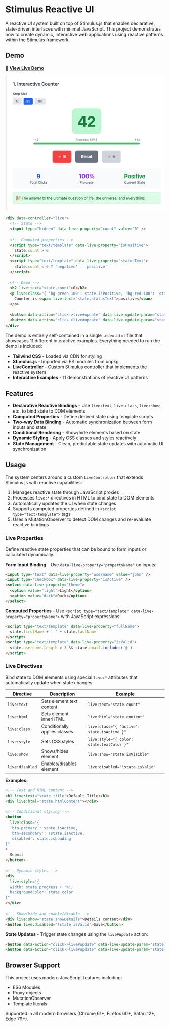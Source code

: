 # Stimulus Reactive UI

A reactive UI system built on top of Stimulus.js that enables declarative, state-driven interfaces with minimal JavaScript. This project demonstrates how to create dynamic, interactive web applications using reactive patterns within the Stimulus framework.

## Demo

🚀 **[View Live Demo](https://thomasbrus.github.io/stimulus-reactive-ui/)**

![Demo Screenshot](demo.png)

```html
<div data-controller="live">
  <!-- State -->
  <input type="hidden" data-live-property="count" value="0" />

  <!-- Computed properties -->
  <script type="text/template" data-live-property="isPositive">
    state.count > 0
  </script>
  <script type="text/template" data-live-property="statusText">
    state.count < 0 ? 'negative' : 'positive'
  </script>

  <!-- Demo -->
  <h2 live:text="state.count">0</h2>
  <p live:class="{ 'bg-green-100': state.isPositive, 'bg-red-100': !state.isPositive }">
    Counter is <span live:text="state.statusText">positive</span>
  </p>

  <button data-action="click->live#update" data-live-update-param="state.count++">Increment</button>
  <button data-action="click->live#update" data-live-update-param="state.count--">Decrement</button>
</div>
```

The demo is entirely self-contained in a single `index.html` file that showcases 11 different interactive examples. Everything needed to run the demo is included:

- **Tailwind CSS** - Loaded via CDN for styling
- **Stimulus.js** - Imported via ES modules from unpkg
- **LiveController** - Custom Stimulus controller that implements the reactive system
- **Interactive Examples** - 11 demonstrations of reactive UI patterns

## Features

- **Declarative Reactive Bindings** - Use `live:text`, `live:class`, `live:show`, etc. to bind state to DOM elements
- **Computed Properties** - Define derived state using template scripts
- **Two-way Data Binding** - Automatic synchronization between form inputs and state
- **Conditional Rendering** - Show/hide elements based on state
- **Dynamic Styling** - Apply CSS classes and styles reactively
- **State Management** - Clean, predictable state updates with automatic UI synchronization

## Usage

The system centers around a custom `LiveController` that extends Stimulus.js with reactive capabilities:

1. Manages reactive state through JavaScript proxies
2. Processes `live:*` directives in HTML to bind state to DOM elements
3. Automatically updates the UI when state changes
4. Supports computed properties defined in `<script type="text/template">` tags
5. Uses a MutationObserver to detect DOM changes and re-evaluate reactive bindings

### Live Properties

Define reactive state properties that can be bound to form inputs or calculated dynamically.

**Form Input Binding** - Use `data-live-property="propertyName"` on inputs:

```html
<input type="text" data-live-property="username" value="john" />
<input type="checkbox" data-live-property="isActive" />
<select data-live-property="theme">
  <option value="light">Light</option>
  <option value="dark">Dark</option>
</select>
```

**Computed Properties** - Use `<script type="text/template" data-live-property="propertyName">` with JavaScript expressions:

```html
<script type="text/template" data-live-property="fullName">
  state.firstName + ' ' + state.lastName
</script>
<script type="text/template" data-live-property="isValid">
  state.username.length > 3 && state.email.includes('@')
</script>
```

### Live Directives

Bind state to DOM elements using special `live:*` attributes that automatically update when state changes.

| Directive       | Description                   | Example                                     |
| --------------- | ----------------------------- | ------------------------------------------- |
| `live:text`     | Sets element text content     | `live:text="state.count"`                   |
| `live:html`     | Sets element innerHTML        | `live:html="state.content"`                 |
| `live:class`    | Conditionally applies classes | `live:class="{ 'active': state.isActive }"` |
| `live:style`    | Sets CSS styles               | `live:style="{ color: state.textColor }"`   |
| `live:show`     | Shows/hides element           | `live:show="state.isVisible"`               |
| `live:disabled` | Enables/disables element      | `live:disabled="!state.isValid"`            |

**Examples:**

```html
<!-- Text and HTML content -->
<h1 live:text="state.title">Default Title</h1>
<div live:html="state.htmlContent"></div>

<!-- Conditional styling -->
<button
  live:class="{
  'btn-primary': state.isActive,
  'btn-secondary': !state.isActive,
  'disabled': state.isLoading
}"
>
  Submit
</button>

<!-- Dynamic styles -->
<div
  live:style="{
  width: state.progress + '%',
  backgroundColor: state.color
}"
></div>

<!-- Show/hide and enable/disable -->
<div live:show="state.showDetails">Details content</div>
<button live:disabled="!state.isValid">Save</button>
```

**State Updates** - Trigger state changes using the `live#update` action:

```html
<button data-action="click->live#update" data-live-update-param="state.count++">Increment</button>
<button data-action="click->live#update" data-live-update-param="state.isVisible = !state.isVisible">Toggle</button>
```

## Browser Support

This project uses modern JavaScript features including:

- ES6 Modules
- Proxy objects
- MutationObserver
- Template literals

Supported in all modern browsers (Chrome 61+, Firefox 60+, Safari 12+, Edge 79+).
